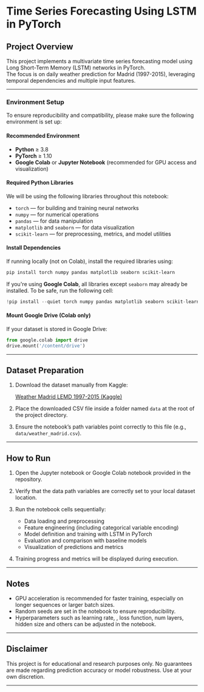 # Time Series Forecasting Using LSTM in PyTorch

## Project Overview

This project implements a multivariate time series forecasting model using Long Short-Term Memory (LSTM) networks in PyTorch.  
The focus is on daily weather prediction for Madrid (1997-2015), leveraging temporal dependencies and multiple input features.

---

### Environment Setup

To ensure reproducibility and compatibility, please make sure the following environment is set up:

#### Recommended Environment

* **Python** ≥ 3.8
* **PyTorch** ≥ 1.10
* **Google Colab** or **Jupyter Notebook** (recommended for GPU access and visualization)

#### Required Python Libraries

We will be using the following libraries throughout this notebook:

* `torch` — for building and training neural networks
* `numpy` — for numerical operations
* `pandas` — for data manipulation
* `matplotlib` and `seaborn` — for data visualization
* `scikit-learn` — for preprocessing, metrics, and model utilities

#### Install Dependencies

If running locally (not on Colab), install the required libraries using:

```bash
pip install torch numpy pandas matplotlib seaborn scikit-learn
```

If you're using **Google Colab**, all libraries except `seaborn` may already be installed. To be safe, run the following cell:

```python
!pip install --quiet torch numpy pandas matplotlib seaborn scikit-learn
```

#### Mount Google Drive (Colab only)

If your dataset is stored in Google Drive:

```python
from google.colab import drive
drive.mount('/content/drive')
```

---

## Dataset Preparation

1. Download the dataset manually from Kaggle:

   [Weather Madrid LEMD 1997-2015 (Kaggle)](https://www.kaggle.com/datasets/juliansimon/weather_madrid_lemd_1997_2015.csv)

2. Place the downloaded CSV file inside a folder named `data` at the root of the project directory.

3. Ensure the notebook’s path variables point correctly to this file (e.g., `data/weather_madrid.csv`).

---

## How to Run

1. Open the Jupyter notebook or Google Colab notebook provided in the repository.

2. Verify that the data path variables are correctly set to your local dataset location.

3. Run the notebook cells sequentially:

   * Data loading and preprocessing
   * Feature engineering (including categorical variable encoding)
   * Model definition and training with LSTM in PyTorch
   * Evaluation and comparison with baseline models
   * Visualization of predictions and metrics

4. Training progress and metrics will be displayed during execution.

---

## Notes

* GPU acceleration is recommended for faster training, especially on longer sequences or larger batch sizes.
* Random seeds are set in the notebook to ensure reproducibility.
* Hyperparameters such as learning rate, , loss function, num layers, hidden size and others can be adjusted in the notebook.

---

## Disclaimer

This project is for educational and research purposes only.
No guarantees are made regarding prediction accuracy or model robustness.
Use at your own discretion.

---
